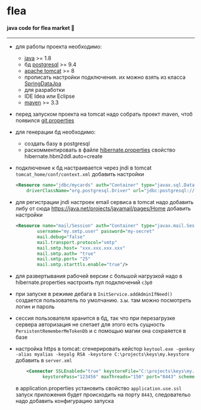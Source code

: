 # flea
#### java code for flea market :pray:
---
* для работы проекта необходимо:
    - [java](http://www.oracle.com/technetwork/java/javase/downloads/index.html) >= 1.8
    - бд [postgresql](http://www.postgresql.org/) >= 9.4
    - [apache tomcat](https://tomcat.apache.org/) >= 8
    - прописать настройки подключения. их можно взять из класса [SpringDataJpa](src/main/java/ru/megazlo/flea/config/SpringDataJpa.java)
    - для разработки
    - IDE Idea или Eclipse
    - [maven](https://maven.apache.org/)  >= 3.3

* перед запуском проекта на tomcat надо собрать проект maven, чтоб появился [git.properties](src/main/resources/git.properties)

* для генерации бд необходимо:
    - создать базу в postgresql
    - раскомментировать в файле [hibernate.properties](src/main/resources/hibernate.properties) свойство hibernate.hbm2ddl.auto=create

* подключение к бд настраивается через jndi в tomcat `tomcat_home/conf/context.xml`
    добавить настройки
    ```xml
    <Resource name="jdbc/mycards" auth="Container" type="javax.sql.DataSource"
        driverClassName="org.postgresql.Driver" url="jdbc:postgresql://localhost:5432/mycards" username="postgres" password="qwe"/>
     ```

* для регистрации jndi настроек email сервиса в tomcat надо добавить либу от сюда https://java.net/projects/javamail/pages/Home
    добавить настройки
    ```xml
    <Resource name="mail/Session" auth="Container" type="javax.mail.Session"
            username="my.smtp.user" password="my-secret"
            mail.debug="false"
            mail.transport.protocol="smtp"
            mail.smtp.host= "xxx.xxx.xxx.xxx"
            mail.smtp.auth= "true"
            mail.smtp.port= "25"
            mail.smtp.starttls.enable="true"/>
     ```

* для развертывания рабочей версии с большой нагрузкой надо в hibernate.properties настроить пул подключений `c3p0`

* при запуске в режиме дебага в `InitService.addAdminIfNeed()` создается пользователь по умолчанию. з.ы. там можно посмотреть логин и пароль

* сессия пользователя хранится в бд, так что при перезагрузке сервера авторизация не слетает
для этого есть сущность `PersistentRememberMeTokenDb` и с помощью магии она сохраяется в базе

* настройка https в tomcat:
    сгенерировать кейстор `keytool.exe -genkey -alias myalias -keyalg RSA -keystore C:\projects\keys\my.keystore`
    добавить в `server.xml`
    ```xml
        <Connector SSLEnabled="true" keystoreFile="C:\projects\keys\my.keystore" protocol="org.apache.coyote.http11.Http11NioProtocol"
              keystorePass="123456" maxThreads="150" port="8443" scheme="https" secure="true" sslProtocol="TLS"/>
    ```
    в application.properties установить свойство `application.use.ssl`
    запуск приложения будет происходить на порту `8443`, следовательо надо добавить конфигурацию запуска
